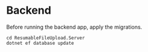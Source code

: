 # Backend

Before running the backend app, apply the migrations.

```console
cd ResumableFileUpload.Server
dotnet ef database update
```
